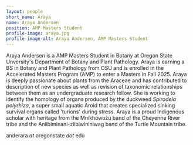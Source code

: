 ```yaml
---
layout: people
short_name: Araya
name: Araya Andersen
position: AMP Masters Student
profile-image: araya.jpg
profile-image-alt: Araya Andersen, AMP Masters Student
---
```

Araya Andersen is a AMP Masters Student in Botany at Oregon State Unversity's Department of Botany and Plant Pathology. Araya is earning a BS in Botany and Plant Pathology from OSU and is enrolled in the Accelerated Masters Program (AMP) to enter a Masters in Fall 2025. Araya is deeply passionate about plants from the Araceae and has contributed to description of new species as well as revision of taxonomic relationships between them as an undergraduate research fellow. She is working to identify the homology of organs produced by the duckweed *Spirodela polyrhiza*, a super small aquatic Aroid that creates specialized sinking survival organs called 'turions' during stress. Araya is a proud Indigenous scholar with heritage from the Mnikhówožu band of the Cheyenne River tribe and the Aniibiminani-ziibiwininiwag band of the Turtle Mountain tribe.

anderara *at* oregonstate *dot* edu